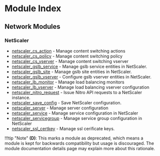 # Module Index

## Network Modules

### NetScaler

* [netscaler\_cs\_action](./netscaler-cs-action-module.md) - Manage content switching actions
* [netscaler\_cs\_policy](./netscaler-cs-policy-module.md) - Manage content switching policy
* [netscaler\_cs\_vserver](./netscaler-cs-vserver-module.md) - Manage content switching vserver
* [netscaler\_gslb\_service](./netscaler-gslb-service-module.md) - Manage gslb service entities in NetScaler.
* [netscaler\_gslb\_site](./netscaler-gslb-site-module.md) - Manage gslb site entities in NetScaler.
* [netscaler\_gslb\_vserver](./netscaler-gslb-vserver-module.md) - Configure gslb vserver entities in NetScaler.
* [netscaler\_lb\_monitor](./netscaler-lb-monitor-module.md) - Manage load balancing monitors
* [netscaler\_lb\_vserver](./netscaler-lb-vserver-module.md) - Manage load balancing vserver configuration
* [netscaler\_nitro\_request](./netscaler-nitro-request-module.md) - Issue Nitro API requests to a NetScaler instance.
* [netscaler\_save\_config](./netscaler-save-config-module.md) - Save NetScaler configuration.
* [netscaler\_server](./netscaler-server-module.md) - Manage server configuration
* [netscaler\_service](./netscaler-service-module.md) - Manage service configuration in NetScaler
* [netscaler\_servicegroup](./netscaler-servicegroup-module.md) - Manage service group configuration in NetScaler
* [netscaler\_ssl\_certkey](./netscaler-ssl-certkey-module.md) - Manage ssl cerificate keys.

!!!tip "Note"
        **(D)**: This marks a module as deprecated, which means a module is kept for backwards compatibility but usage is discouraged. The module documentation details page may explain more about this rationale.
